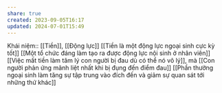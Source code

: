 ```yaml
---
share: true
created: 2023-09-05T16:17
updated: 2024-07-01T15:49
---
```

Khái niệm:: [[Tiền]], [[Động lực]]
[[Tiền là một động lực ngoại sinh cực kỳ tốt]]
[[Một tổ chức đáng làm tạo ra được động lực nội sinh ở nhân viên]]
[[Việc mất tiền làm tâm lý con người bị đau dù có thể nó vô lý]], mà [[Con người phản ứng mãnh liệt nhất khi bị đụng đến điểm đau]]
[[Phần thưởng ngoại sinh làm tăng sự tập trung vào đích đến và giảm sự quan sát tới những thứ khác]]

